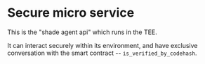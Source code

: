 # Secure micro service

This is the "shade agent api" which runs in the TEE.

It can interact securely within its environment, and have exclusive conversation with the smart contract -- `is_verified_by_codehash`.

